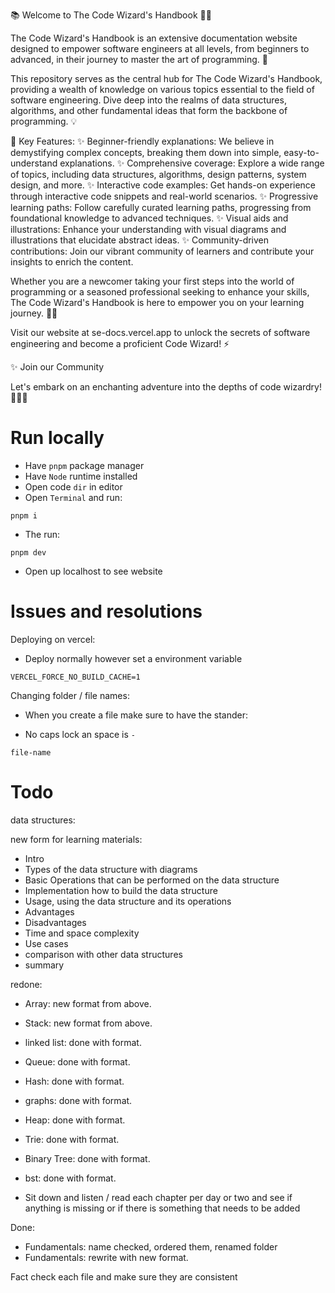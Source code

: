 📚 Welcome to The Code Wizard's Handbook 🧙‍♂️

The Code Wizard's Handbook is an extensive documentation website designed to empower software engineers at all levels, from beginners to advanced, in their journey to master the art of programming. 🚀

This repository serves as the central hub for The Code Wizard's Handbook, providing a wealth of knowledge on various topics essential to the field of software engineering. Dive deep into the realms of data structures, algorithms, and other fundamental ideas that form the backbone of programming. 💡

🌟 Key Features:
✨ Beginner-friendly explanations: We believe in demystifying complex concepts, breaking them down into simple, easy-to-understand explanations.
✨ Comprehensive coverage: Explore a wide range of topics, including data structures, algorithms, design patterns, system design, and more.
✨ Interactive code examples: Get hands-on experience through interactive code snippets and real-world scenarios.
✨ Progressive learning paths: Follow carefully curated learning paths, progressing from foundational knowledge to advanced techniques.
✨ Visual aids and illustrations: Enhance your understanding with visual diagrams and illustrations that elucidate abstract ideas.
✨ Community-driven contributions: Join our vibrant community of learners and contribute your insights to enrich the content.

Whether you are a newcomer taking your first steps into the world of programming or a seasoned professional seeking to enhance your skills, The Code Wizard's Handbook is here to empower you on your learning journey. 🌈✨

Visit our website at se-docs.vercel.app to unlock the secrets of software engineering and become a proficient Code Wizard! ⚡️

✨ Join our Community

Let's embark on an enchanting adventure into the depths of code wizardry! 🧙‍♂️✨

# Run locally

- Have `pnpm` package manager
- Have `Node` runtime installed
- Open code `dir` in editor
- Open `Terminal` and run:

```pnpm
pnpm i
```

- The run:

```pnpm
pnpm dev
```

- Open up localhost to see website

# Issues and resolutions

Deploying on vercel:

- Deploy normally however set a environment variable

```
VERCEL_FORCE_NO_BUILD_CACHE=1
```

Changing folder / file names:

- When you create a file make sure to have the stander:

- No caps lock an space is `-`

```
file-name
```

# Todo

data structures:

new form for learning materials:

- Intro
- Types of the data structure with diagrams
- Basic Operations that can be performed on the data structure
- Implementation how to build the data structure
- Usage, using the data structure and its operations
- Advantages
- Disadvantages
- Time and space complexity
- Use cases
- comparison with other data structures
- summary

redone:

- Array: new format from above.
- Stack: new format from above.
- linked list: done with format.
- Queue: done with format.
- Hash: done with format.
- graphs: done with format.
- Heap: done with format.
- Trie: done with format.
- Binary Tree: done with format.
- bst: done with format.


- Sit down and listen / read each chapter per day or two and see if anything is missing or if there is something that needs to be added

Done:

- Fundamentals: name checked, ordered them, renamed folder
- Fundamentals: rewrite with new format.

Fact check each file and make sure they are consistent
